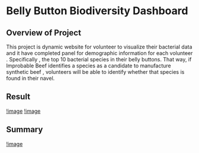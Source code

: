 # Belly Button Biodiversity Dashboard

## Overview of Project

This project is  dynamic website for volunteer to  visualize their  bacterial data and it have completed panel for demographic information for each volunteer . Specifically , the top 10 bacterial species in their belly buttons. That way, if Improbable Beef identifies a species as a candidate to manufacture synthetic beef , volunteers will be able to identify whether that species is found in their navel.

## Result 
[!image]( https://github.com/NadaAdem/plotydiploys/blob/main/Resources/home1.png)
[!image](https://github.com/NadaAdem/plotydiploys/blob/main/Resources/home2.png)

## Summary 
[!image](https://github.com/NadaAdem/plotydiploys/blob/main/Resources/update.png)
